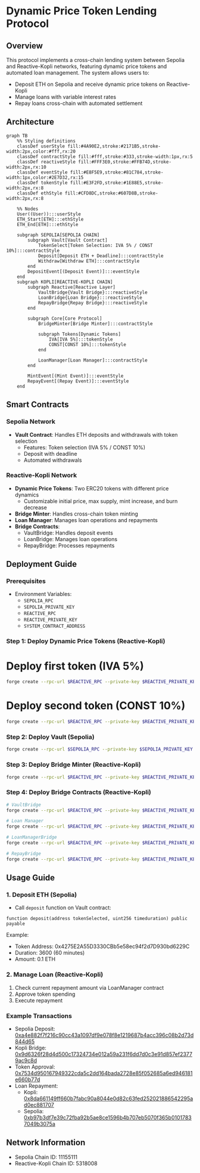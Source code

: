 # Dynamic Price Token Lending Protocol

## Overview

This protocol implements a cross-chain lending system between Sepolia and Reactive-Kopli networks, featuring dynamic price tokens and automated loan management. The system allows users to:

- Deposit ETH on Sepolia and receive dynamic price tokens on Reactive-Kopli
- Manage loans with variable interest rates
- Repay loans cross-chain with automated settlement

## Architecture

```mermaid
graph TB
    %% Styling definitions
    classDef userStyle fill:#4A90E2,stroke:#2171B5,stroke-width:2px,color:#fff,rx:20
    classDef contractStyle fill:#fff,stroke:#333,stroke-width:1px,rx:5
    classDef reactiveStyle fill:#FFF3E0,stroke:#FFB74D,stroke-width:2px,rx:10
    classDef eventStyle fill:#E8F5E9,stroke:#81C784,stroke-width:1px,color:#2E7D32,rx:15
    classDef tokenStyle fill:#E3F2FD,stroke:#1E88E5,stroke-width:2px,rx:8
    classDef ethStyle fill:#CFD8DC,stroke:#607D8B,stroke-width:2px,rx:8
    
    %% Nodes
    User((User)):::userStyle
    ETH_Start[ETH]:::ethStyle
    ETH_End[ETH]:::ethStyle
    
    subgraph SEPOLIA[SEPOLIA CHAIN]
        subgraph Vault[Vault Contract]
            TokenSelect[Token Selection: IVA 5% / CONST 10%]:::contractStyle
            Deposit[Deposit ETH + Deadline]:::contractStyle
            Withdraw[Withdraw ETH]:::contractStyle
        end
        DepositEvent[(Deposit Event)]:::eventStyle
    end
    subgraph KOPLI[REACTIVE-KOPLI CHAIN]
        subgraph Reactive[Reactive Layer]
            VaultBridge{Vault Bridge}:::reactiveStyle
            LoanBridge{Loan Bridge}:::reactiveStyle
            RepayBridge{Repay Bridge}:::reactiveStyle
        end
        
        subgraph Core[Core Protocol]
            BridgeMinter[Bridge Minter]:::contractStyle
            
            subgraph Tokens[Dynamic Tokens]
                IVA[IVA 5%]:::tokenStyle
                CONST[CONST 10%]:::tokenStyle
            end
            
            LoanManager[Loan Manager]:::contractStyle
        end
        
        MintEvent[(Mint Event)]:::eventStyle
        RepayEvent[(Repay Event)]:::eventStyle
    end
```

## Smart Contracts

### Sepolia Network
- **Vault Contract**: Handles ETH deposits and withdrawals with token selection
  - Features: Token selection (IVA 5% / CONST 10%)
  - Deposit with deadline
  - Automated withdrawals

### Reactive-Kopli Network
- **Dynamic Price Tokens**: Two ERC20 tokens with different price dynamics
  - Customizable initial price, max supply, mint increase, and burn decrease
- **Bridge Minter**: Handles cross-chain token minting
- **Loan Manager**: Manages loan operations and repayments
- **Bridge Contracts**:
  - VaultBridge: Handles deposit events
  - LoanBridge: Manages loan operations
  - RepayBridge: Processes repayments

## Deployment Guide

### Prerequisites
- Environment Variables:
  - `SEPOLIA_RPC`
  - `SEPOLIA_PRIVATE_KEY`
  - `REACTIVE_RPC`
  - `REACTIVE_PRIVATE_KEY`
  - `SYSTEM_CONTRACT_ADDRESS`

### Step 1: Deploy Dynamic Price Tokens (Reactive-Kopli)

# Deploy first token (IVA 5%)
```bash
forge create --rpc-url $REACTIVE_RPC --private-key $REACTIVE_PRIVATE_KEY DynamicPriceToken.sol:DynamicPriceToken --constructor-args "IVA Token" "IVA" <initialPrice> <maxSupply> <mintIncrease> <burnDecrease>
```

# Deploy second token (CONST 10%)
```bash
forge create --rpc-url $REACTIVE_RPC --private-key $REACTIVE_PRIVATE_KEY DynamicPriceToken.sol:DynamicPriceToken --constructor-args "CONST Token" "CONST" <initialPrice> <maxSupply> <mintIncrease> <burnDecrease>
```

### Step 2: Deploy Vault (Sepolia)
```bash
forge create --rpc-url $SEPOLIA_RPC --private-key $SEPOLIA_PRIVATE_KEY Vault.sol:Vault --constructor-args <token1_address> 5 <token2_address> 10 $SYSTEM_CONTRACT_ADDRESS --value 0.1ether
```

### Step 3: Deploy Bridge Minter (Reactive-Kopli)
```bash
forge create --rpc-url $REACTIVE_RPC --private-key $REACTIVE_PRIVATE_KEY BridgeMinter.sol:BridgeMinter --constructor-args $SYSTEM_CONTRACT_ADDRESS --value 0.01ether
```

### Step 4: Deploy Bridge Contracts (Reactive-Kopli)
```bash
# VaultBridge
forge create --rpc-url $REACTIVE_RPC --private-key $REACTIVE_PRIVATE_KEY VaultBridge.sol:VaultBridge --constructor-args $SYSTEM_CONTRACT_ADDRESS <vault_address> <bridge_minter_address> 11155111 5318008

# Loan Manager
forge create --rpc-url $REACTIVE_RPC --private-key $REACTIVE_PRIVATE_KEY LoanManager.sol:LoanManager --constructor-args $SYSTEM_CONTRACT_ADDRESS --value 0.01ether

# LoanManagerBridge
forge create --rpc-url $REACTIVE_RPC --private-key $REACTIVE_PRIVATE_KEY LoanManagerBridge.sol:LoanManagerBridge --constructor-args $SYSTEM_CONTRACT_ADDRESS <bridge_minter_address> <loan_manager_address> 5318008 5318008

# RepayBridge
forge create --rpc-url $REACTIVE_RPC --private-key $REACTIVE_PRIVATE_KEY RepayBridge.sol:RepayBridge --constructor-args $SYSTEM_CONTRACT_ADDRESS <loan_manager_address> <vault_address> 5318008 11155111
```

## Usage Guide

### 1. Deposit ETH (Sepolia)
- Call `deposit` function on Vault contract:
```solidity
function deposit(address tokenSelected, uint256 timeduration) public payable
```
Example:
- Token Address: 0x4275E2A55D3330CBb5e58ec94f2d7D930bd6229C
- Duration: 3600 (60 minutes)
- Amount: 0.1 ETH

### 2. Manage Loan (Reactive-Kopli)
1. Check current repayment amount via LoanManager contract
2. Approve token spending
3. Execute repayment

### Example Transactions
- Sepolia Deposit: [0xa4e882f7f216c90cc43a1097df9e078f8e1219687b4acc396c08b2d73d844d65](https://sepolia.etherscan.io/tx/0xa4e882f7f216c90cc43a1097df9e078f8e1219687b4acc396c08b2d73d844d65)
- Kopli Bridge: [0x9d6326f28d4d500c17324734e012a59a231f6dd7d0c3e91d857ef23779ac9c8d](https://kopli.reactscan.net/tx/0x9d6326f28d4d500c17324734e012a59a231f6dd7d0c3e91d857ef23779ac9c8d)
- Token Approval: [0x7534d950167949322cda5c2dd164bada2728e85f052685a6ed946181e660b77d](https://kopli.reactscan.net/tx/0x7534d950167949322cda5c2dd164bada2728e85f052685a6ed946181e660b77d)
- Loan Repayment:
  - Kopli: [0x8da661149ff660b7fabc90a8044e0d82c63fed252021886542295ad0ec881707](https://kopli.reactscan.net/tx/0x8da661149ff660b7fabc90a8044e0d82c63fed252021886542295ad0ec881707)
  - Sepolia: [0xb97b3df7e39c72fba92b5ae8ce1596b4b707eb5070f365b01017837049b3075a](https://sepolia.etherscan.io/tx/0xb97b3df7e39c72fba92b5ae8ce1596b4b707eb5070f365b01017837049b3075a)

## Network Information
- Sepolia Chain ID: 11155111
- Reactive-Kopli Chain ID: 5318008